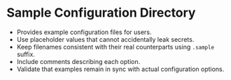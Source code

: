 # Sample Configuration Directory

- Provides example configuration files for users.
- Use placeholder values that cannot accidentally leak secrets.
- Keep filenames consistent with their real counterparts using `.sample` suffix.
- Include comments describing each option.
- Validate that examples remain in sync with actual configuration options.
